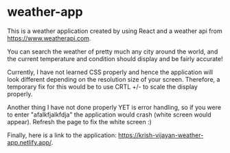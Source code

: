 # weather-app

This is a weather application created by using React and a weather api from https://www.weatherapi.com.

You can search the weather of pretty much any city around the world, and the current temperature and condition should 
display and be fairly accurate! 

Currently, I have not learned CSS properly and hence the application will look different depending on the 
resolution size of your screen. Therefore, a temporary fix for this would be to use CRTL +/- to scale the 
display properly. 

Another thing I have not done properly  YET is error handling, so if you were to enter "afalkfjalkfdja" the application would crash (white screen would appear).
Refresh the page to fix the white screen :)

Finally, here is a link to the application: https://krish-vijayan-weather-app.netlify.app/.
